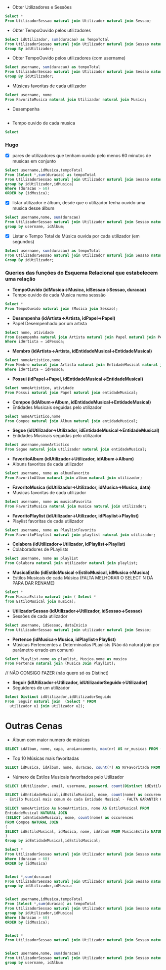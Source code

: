 - Obter Utilizadores e Sessões
```sql
Select *
From UtilizadorSessao natural join Utilizador natural join Sessao;
```
- Obter TempoOuvido pelos utilizadores
```sql
Select idUtilizador, sum(duracao) as TempoTotal
From UtilizadorSessao natural join Utilizador natural join Sessao natural join TempoOuvido
Group By idUtilizador;
```

- Obter TempoOuvido pelos utilizadores (com username)
```sql
Select username, sum(duracao) as tempoTotal
From UtilizadorSessao natural join Utilizador natural join Sessao natural join TempoOuvido
Group By idUtilizador;
```
- Músicas favoritas de cada utilizador
```sql
Select username, nome
From FavoritoMusica natural join Utilizador natural join Musica;
```

- Desempenha
```sql

```
- Tempo ouvido de cada musica
```sql
Select
```
### Hugo
- [x] pares de utilizadores que tenham ouvido pelo menos 60 minutos de musicas em conjunto
```sql
Select username,idMusica,tempoTotal
From (Select *,sum(duracao) as tempoTotal
From UtilizadorSessao natural join Utilizador natural join Sessao natural join TempoOuvido
group by idUtilizador,idMusica)
Where (duracao > 60)
ORDER by (idMusica);
```
- [x] listar utilizador e álbum, desde que o utilizador tenha ouvido uma musica desse álbum
```sql
Select username,nome, sum(duracao)
From UtilizadorSessao natural join Utilizador natural join Sessao natural join TempoOuvido natural join album
group by username, idAlbum;
```
- [x] Listar o Tempo Total de Música ouvida por cada utilizador (em segundos)
```sql
Select username, sum(duracao) as tempoTotal
From UtilizadorSessao natural join Utilizador natural join Sessao natural join TempoOuvido
Group By idUtilizador;
```
### Queries das funções do Esquema Relacional que estabelecem uma relação

- **TempoOuvido (idMusica->Musica, idSessao->Sessao, duracao)**
- Tempo ouvido de cada Musica numa sesssão
```sql
Select *
From TempoOuvido natural join (Musica join Sessao);
```

- **Desempenha (idArtista->Artista, idPapel->Papel)**
- Papel Desempenhado por um artista  
```sql
Select nome, atividade
From Desempenha natural join Artista natural join Papel natural join Pessoa
Where idArtista = idPessoa;
```
- **Membro (idArtista->Artista, idEntidadeMusical->EntidadeMusical)**
```sql
Select nomeArtistico,nome
From Membro natural join Artista natural join EntidadeMusical natural join Pessoa
Where idArtista = idPessoa;
```
- **Possui (idPapel->Papel, idEntidadeMusical->EntidadeMusical)**
```sql
Select nomeArtistico, atividade
From Possui natural join Papel natural join entidadeMusical;
```
- **Compoe (idAlbum->Album, idEntidadeMusical->EntidadeMusical)**
- Entidades Musicais seguidas pelo utilizador
```sql
Select nomeArtistico,nome
From Compoe natural join Album natural join entidadeMusical;
```
- **Segue (idUtilizador->Utilizador, idEntidadeMusical->EntidadeMusical)**
- Entidades Musicais seguidas pelo utilizador
```sql
Select username,nomeArtistico
From Segue natural join utilizador natural join entidadeMusical;
```
- **FavoritoAlbum (idUtilizador->Utilizador, idAlbum->Album)**
- Albuns favoritos de cada utilizador
```sql
Select username, nome as albumFavorito
From FavoritoAlbum natural join album natural join utilizador;
```
- **FavoritoMusica (idUtilizador->Utilizador, idMusica->Musica, data)**
- Musicas favoritas de cada utilizador
```sql
Select username, nome as musicaFavorita
From FavoritoMusica natural join musica natural join utilizador;
```
- **FavoritoPlaylist (idUtilizador->Utilizador, idPlaylist->Playlist)**
- Playlist favoritas de cada utilizador
```sql
Select username, nome as PlaylistFavorita
From FavoritoPlaylist natural join playlist natural join utilizador;
```
- **Colabora (idUtilizador->Utilizador, idPlaylist->Playlist)**
- Colaboradores de PLaylists
```sql
Select username, nome as playlist
From Colabora natural join utilizador natural join playlist;
```
- **MusicaEstilo (idEstiloMusical->EstiloMusical, idMusica->Musica)**
- Estilos Musicais de cada Música (FALTA MELHORAR O SELECT N DÁ PARA DAR RENAME)
```sql
Select *
From MusicaEstilo natural join ( Select *
from EstiloMusical join musica);
```
- **UtilizadorSessao (idUtilizador->Utilizador, idSessao->Sessao)**
- Sessões de cada utilizador
```sql
Select username, idSessao, dataInicio
From UtilizadorSessao natural join utilizador natural join Sessao;
```
- **Pertence (idMusica->Musica, idPlaylist->Playlist)**
- Músicas Pertencentes a Determinadas PLaylists (Não dá natural join por parâmetro errado em comum)
```sql
Select PLaylist.nome as playlist, Musica.nome as musica
From Pertence natural join (Musica Join Playlist);
```
// NÃO CONSIGO FAZER (não quero só os Distinct)
- **Seguir (idUtilizador->Utilizador, idUtilizadorSeguido->Utilizador)**
- Seguidores de um utilizador
```sql
Select Distinct idUtilizador,idUtilizadorSeguido
From  Seguir natural join  (Select * FROM
  utilizador u1 join utilizador u2);
```

# Outras Cenas

- Álbum com maior numero de músicas
```sql
SELECT idAlbum, nome, capa, anoLancamento, max(nr) AS nr_musicas FROM (SELECT idAlbum, count(*) AS nr FROM Musica GROUP BY idAlbum) NATURAL JOIN Album;
```

- Top 10 Músicas mais favoritadas
```sql
SELECT idMusica, idAlbum, nome, duracao, count(*) AS NrFavoritada FROM FavoritoMusica NATURAL JOIN Musica GROUP BY idMusica ORDER BY NrFavoritada DESC LIMIT 10;
```

- Número de Estilos Musicais favoritados pelo Utilizador
```sql
SELECT idUtilizador, email, username, password, count(Distinct idEstiloMusical) AS NrEstilosFavoritados FROM FavoritoMusica NATURAL JOIN Utilizador NATURAL JOIN MusicaEstilo GROUP BY idUtilizador;
```

```sql
SELECT idEntidadeMusical,idEstiloMusical, nome, count(nome) as occurences
- Estilo Musical mais comum de cada Entidade Musical - FALTA GARANTIR QUE O NOME QUE APARECE É O COM MAIS OCURRÊNCIAS
```
```sql
SELECT nomeArtistico As NomeArtistico, nome AS EstiloMusical FROM
EntidadeMusical NATURAL JOIN
(SELECT idEntidadeMusical, nome, count(nome) as occurences
FROM Compoe NATURAL JOIN
(
SELECT idEstiloMusical, idMusica, nome, idAlbum FROM MusicaEstilo NATURAL JOIN (SELECT * FROM EstiloMusical JOIN Musica)
)
Group by idEntidadeMusical,idEstiloMusical;

```

```sql
Select *
From UtilizadorSessao natural join Utilizador natural join Sessao natural join TempoOuvido
Where (duracao > 60)
ORDER by (idMusica)


Select *,sum(duracao)
From UtilizadorSessao natural join Utilizador natural join Sessao natural join TempoOuvido
group by idUtilizador,idMusica


Select username,idMusica,tempoTotal
From (Select *,sum(duracao) as tempoTotal
From UtilizadorSessao natural join Utilizador natural join Sessao natural join TempoOuvido
group by idUtilizador,idMusica)
Where (duracao > 60)
ORDER by (idMusica);


Select *
From UtilizadorSessao natural join Utilizador natural join Sessao natural join TempoOuvido natural join album


Select username,nome, sum(duracao)
From UtilizadorSessao natural join Utilizador natural join Sessao natural join TempoOuvido natural join album
group by username, idAlbum
  